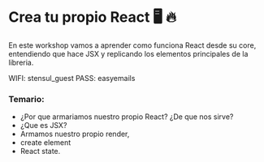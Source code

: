 # Crea tu propio React 🖥️ 🔥

En este workshop vamos a aprender como funciona React desde su core, entendiendo que hace JSX y replicando los elementos principales de la libreria. 

WIFI: stensul_guest PASS: easyemails 

### Temario: ###

- ¿Por que armariamos nuestro propio React? ¿De que nos sirve?
- ¿Que es JSX?
- Armamos nuestro propio render, 
- create element
- React state.
